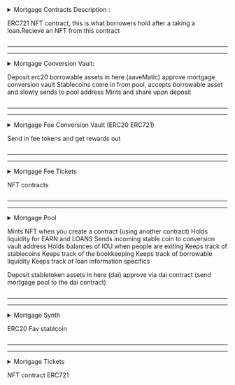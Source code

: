 <details>
  <summary>
  Mortgage Contracts Description :

  ERC721 NFT contract, this is what borrowers hold after a taking a loan.Recieve an NFT from this contract

  
  </summary>

  - mortgagecontracts.json
  - mortgagecontracts.dbg.json

  Functions: 
  ---------------View Functions-------------
  balanceOf(1)
  DEFAULT_ADMIN_ROLE(0)
  getApproved(1)
  getRoleAdmin(1)
  getRoleMember(2)
  getRoleMemberCount(1)
  hasRole(2)
  isApprovedForAll(2)
  MINTER_ROLE(0)
  name(0)
  ownerOf(1)
  paused(0)
  PAUSER_ROLE(0)
  supportsInterface(1)
  symbol(0)
  tokenByIndex(1)
  tokenOfOwnerByIndex(2)
  tokenURI(1)
  totalSupply(0)
  ---------------Write Functions---------------
  approve(2)
  burn(1)
  grantRole(2)
  mint(1)
  multicall(1)
  pause(0)
  renounceRole(2)
  revokeRole(2)
  safeTransferFrom(3)
  safeTransferFrom(4)
  setApprovalForAll(2)
  transferFrom(3)
  unpause(0)

</details>

---------------------------------------------------------------------------------------------------------------------------
---------------------------------------------------------------------------------------------------------------------------
<details>
  <summary>
  Mortgage Conversion Vault:

  Deposit erc20 borrowable assets in here (aaveMatic) approve mortgage conversion vault
  Stablecoins come in from pool, accepts borrowable asset and slowly sends to pool address
  Mints and share upon deposit
  
  </summary>

  Functions:

  - mortgageconversionvault.dbg.json
  - mortgageconversionvault.json

  Description:

  Functions: 
  - allowance(2)
  - approve(2) - Write
  - asset(0)
  - balanceOf(1)
  - convertToAssets(1)
  - convertToShares(1)
  - decimals(0)
  - deposit(2) - Write
  - DOMAIN_SEPARATOR(0)
  - entryCoin(0)
  - lst(0)
  - maxDeposit(1)
  - maxMint(1)
  - maxRedeem(1)
  - maxWithdraw(1)
  - mint(2) - Write
  - mortgagePoolContract(0)
  - multicall(1)
  - name(0)
  - nonces(1)
  - permit(7)
  - previewDeposit(1)
  - previewMint(1)
  - previewRedeem(1)
  - previewWithdraw(1)
  - redeem(4)
  - symbol(0)
  - tickets(0)
  - totalAssets(0)
  - totalSupply(0)
  - transfer(2)
  - transferFrom(3)
  - withdraw(4)

</details>

---------------------------------------------------------------------------------------------------------------------------
---------------------------------------------------------------------------------------------------------------------------
<details>
  <summary>
  Mortgage Fee Conversion Vault (ERC20 ERC721)
  
  Send in fee tokens and get rewards out

  
  </summary>

  - mortgagefeeconversionvault.dbg.json
  - mortgagefeeconversionvault.json

  Description:

  Functions: 
  - allowance(2)
  - approve(2)
  - asset(0)
  - balanceOf(1)
  - convertToAssets(1)
  - convertToShares(1)
  - decimals(0)
  - deposit(2)
  - DOMAIN_SEPARATOR(0)
  - entryCoin(0)
  - lst(0)
  - maxDeposit(1)
  - maxMint(1)
  - maxRedeem(1)
  - maxWithdraw(1)
  - mint(2)
  - mortgagePoolContract(0)
  - multicall(1)
  - name(0)
  - nonces(1)
  - permit(7)
  - previewDeposit(1)
  - previewMint(1)
  - previewRedeem(1)
  - previewWithdraw(1)
  - redeem(4)
  - symbol(0)
  - tickets(0)
  - totalAssets(0)
  - totalSupply(0)
  - transfer(2)
  - transferFrom(3)
  - withdraw(4)

</details>

---------------------------------------------------------------------------------------------------------------------------
---------------------------------------------------------------------------------------------------------------------------
<details>
  <summary>
  Mortgage Fee Tickets
  
  NFT contracts
  
  </summary>

  - mortgagefeetickets.dbg.json
  - mortgagefeetickets.json

  Description:

  Functions: 
  - approve(2)
  - balanceOf(1)
  - burn(1)
  - DEFAULT_ADMIN_ROLE(0)
  - experation(1)
  - getApproved(1)
  - getRoleAdmin(1)
  - getRoleMember(2)
  - getRoleMemberCount(1)
  - grantRole(2)
  - hasRole(2)
  - isApprovedForAll(2)
  - mint(2)
  - MINTER_ROLE(0)
  - multicall(1)
  - name(0)
  - ownerOf(1)
  - pause(0)
  - paused(0)
  - PAUSER_ROLE(0)
  - renounceRole(2)
  - revokeRole(2)
  - safeTransferFrom(3)
  - safeTransferFrom(4)
  - setApprovalForAll(2)
  - size(1)
  - supportsInterface(1)
  - symbol(0)
  - ticketInfo(1)
  - tokenByIndex(1)
  - tokenOfOwnerByIndex(2)
  - tokenURI(1)
  - totalSupply(0)
  - transferFrom(3)
  - unpause(0)
  - use(2)

</details>

---------------------------------------------------------------------------------------------------------------------------
---------------------------------------------------------------------------------------------------------------------------
<details>
  <summary>
  Mortgage Pool
  
  Mints NFT when you create a contract (using another contract)
  Holds liquidity for EARN and LOANS
  Sends incoming stable coin to conversion vault address
  Holds balances of IOU when people are exiting
  Keeps track of stablecoins
  Keeps track of the bookkeeping
  Keeps track of borrowable liquidity
  Keeps track of loan information specifics

  Deposit stabletoken assets in here (dai) approve via dai contract (send mortgage pool to the dai contract)

    
  </summary>

  - mortgagepool.dbg.json
  - mortgagepool.json

  Description:

  Functions:
---------------View Functions---------------
X-- ADMIN_ROLE(0)
allowance(2) - First field is user addy, second is the recieving contract
amountPayed(1)
balanceOf(1)
baseSize(1)
buffer(0)
calculateAPR(0)
coinsInContracts(0)
coinSize(1)
contractCoin(0) -Address Hardcoded
contracts(0) -Address Hardcoded
conversionVault(0) -Address Hardcoded
decimals(0) -Hardcoded
X-- DEFAULT_ADMIN_ROLE(0)
defaultContract(1)
expiration(1)
feeReceiver(0)
feeSize(1)
finishContract(1)
freeCoins(0)
fromLineToWallet(1)
X-- getRoleAdmin(1)
X-- hasRole(2)
inExitLine(0)
lastPoints(1)
lastYieldInteraction(0)
mySizeWaitingForExit(1)
X-- name(0) -tokenName Hardcoded
X-- nonces(1) 
openDebt(1)
Owing(1)
X-- pointMultiplier(0)
reservedForExit(0)
rewardsCoin(0) -Address Hardcoded
simulateMonthlyPayment(2)
stablecoin(0) -Address Hardcoded
stablesInContracts(0)
startDate(1)
X-- supportsInterface(1)
X-- symbol(0)
X-- totalPoints(0)
totalSupply(0)
X-- unclaimed(0)
---------------Write Functions---------------
approve(2)
burnToGetOutInLine(1)
createContract(4)
defaultContract(1)
deposit(2)
earlyRepayContractInFull(1)
X-- grantRole(2)
X-- multicall(1)
payDownContract(2)
X-- permit(7)
X-- renounceRole(2)
X-- revokeRole(2)
X-- setConversionVault(1)
X-- setFeeReceiver(1)
transfer(2)
transferFrom(3)

</details>

---------------------------------------------------------------------------------------------------------------------------
---------------------------------------------------------------------------------------------------------------------------
<details>
  <summary>
  Mortgage Synth
  
  ERC20 Fav stablcoin
  
  </summary>

  - mortgagesynth.dbg.json
  - mortgagesynth.json

  Description:

  Functions: 
  - ADMIN_ROLE(0)
  - allowance(2)
  - approve(2)
  - balanceOf(1)
  - burn(1)
  - burnFrom(2)
  - decimals(0)
  - decreaseAllowance(2)
  - DEFAULT_ADMIN_ROLE(0)
  - getRoleAdmin(1)
  - grantRole(2)
  - hasRole(2)
  - increaseAllowance(2)
  - mint(2)
  - name(0)
  - renounceRole(2)
  - revokeRole(2)
  - supportsInterface(1)
  - symbol(0)
  - totalSupply(0)
  - transfer(2)
  - transferFrom(3)

</details>

---------------------------------------------------------------------------------------------------------------------------
---------------------------------------------------------------------------------------------------------------------------
<details>
  <summary>
  Mortgage Tickets
  
  NFT contract ERC721
  
  </summary>

  - mortgagetickets.dbg.json
  - mortgagetickets.json

  Description:

  Functions: 
  - approve(2)
  - balanceOf(1)
  - burn(1)
  - DEFAULT_ADMIN_ROLE(0)
  - experation(1)
  - getApproved(1)
  - getRoleAdmin(1)
  - getRoleMember(2)
  - getRoleMemberCount(1)
  - grantRole(2)
  - hasRole(2)
  - isApprovedForAll(2)
  - mint(2)
  - MINTER_ROLE(0)
  - multicall(1)
  - name(0)
  - ownerOf(1)
  - pause(0)
  - paused(0)
  - PAUSER_ROLE(0)
  - renounceRole(2)
  - revokeRole(2)
  - safeTransferFrom(3)
  - safeTransferFrom(4)
  - setApprovalForAll(2)
  - size(1)
  - supportsInterface(1)
  - symbol(0)
  - ticketInfo(1)
  - tokenByIndex(1)
  - tokenOfOwnerByIndex(2)
  - tokenURI(1)
  - totalSupply(0)
  - transferFrom(3)
  - unpause(0)
  - use(2)

</details>


